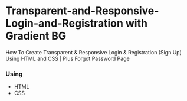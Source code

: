 # Transparent-and-Responsive-Login-and-Registration with Gradient BG
 How To Create Transparent &amp; Responsive Login &amp; Registration (Sign Up) Using HTML and CSS | Plus Forgot Password Page

### Using
* HTML
* CSS
